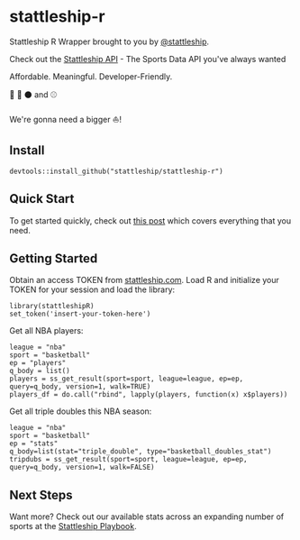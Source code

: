 # stattleship-r

Stattleship R Wrapper brought to you by [@stattleship](https://twitter.com/stattleship).

Check out the [Stattleship API](https://www.stattleship.com) - The Sports Data API you've always wanted

Affordable. Meaningful. Developer-Friendly.

:football: :basketball: :black_circle: and :baseball: 

We're gonna need a bigger :boat:!

## Install
`devtools::install_github("stattleship/stattleship-r")`

## Quick Start

To get started quickly, check out [this post](http://blog.stattleship.com/stop-scraping-for-sports-data-start-stattleshipping/) which covers everything that you need.

## Getting Started
Obtain an access TOKEN from [stattleship.com](www.stattleship.com). Load R and initialize your TOKEN for your session and load the library:

```
library(stattleshipR)
set_token('insert-your-token-here')
```

Get all NBA players:

```
league = "nba"
sport = "basketball"
ep = "players"
q_body = list()
players = ss_get_result(sport=sport, league=league, ep=ep, query=q_body, version=1, walk=TRUE)
players_df = do.call("rbind", lapply(players, function(x) x$players))
```

Get all triple doubles this NBA season:

```
league = "nba"
sport = "basketball"
ep = "stats"
q_body=list(stat="triple_double", type="basketball_doubles_stat")
tripdubs = ss_get_result(sport=sport, league=league, ep=ep, query=q_body, version=1, walk=FALSE)
```

## Next Steps
Want more? Check out our available stats across an expanding number of sports at the [Stattleship Playbook](http://playbook.stattleship.com/).

